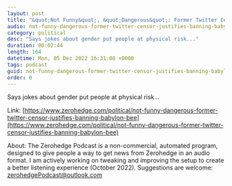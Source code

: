 ```yaml
---
layout: post
title: "&quot;Not Funny&quot;, &quot;Dangerous&quot;: Former Twitter Censor Justifies Banning Babylon Bee"
audio: not-funny-dangerous-former-twitter-censor-justifies-banning-babylon-bee-0
category: political
desc: "Says jokes about gender put people at physical risk..."
duration: 00:02:44
length: 164
datetime: Mon, 05 Dec 2022 16:31:00 +0000
tags: podcast
guid: not-funny-dangerous-former-twitter-censor-justifies-banning-babylon-bee-0
order: 0
---
```

Says jokes about gender put people at physical risk...

Link: [https://www.zerohedge.com/political/not-funny-dangerous-former-twitter-censor-justifies-banning-babylon-bee](https://www.zerohedge.com/political/not-funny-dangerous-former-twitter-censor-justifies-banning-babylon-bee)

About: The Zerohedge Podcast is a non-commercial, automated program, designed to give people a way to get news from Zerohedge in an audio format.  I am actively working on tweaking and improving the setup to create a better listening experience (October 2022).  Suggestions are welcome: [zerohedgePodcast@outlook.com](mailto:zerohedgePodcast@outlook.com)